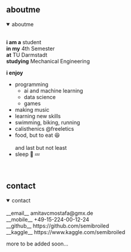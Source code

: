 ## aboutme

<details open>
<summary>aboutme</summary><br>

  __i am a__ student <br>
  __in my__ 4th Semester <br>
  __at__ TU Darmstadt <br>
  __studying__ Mechanical Engineering <br>
  
  __i enjoy__

  - programming
     - ai and machine learning
     - data science
     - games
  - making music
  - learning new skills
  - swimming, biking, running
  - calisthenics @freeletics
  - food, but to eat 😆 <br><br>
  and last but not least <br>
  - sleep 🛌 💤<br><br><br>

</details>


## contact

<details open>
<summary>contact</summary><br>
  __email__ amitavcmostafa@gmx.de<br>
  __mobile__ +49-15-224-00-12-24<br>
  __github__ https://github.com/semibroiled<br>
  __kaggle__ https://www.kaggle.com/semibroiled<br>

</details>

more to be added soon...

